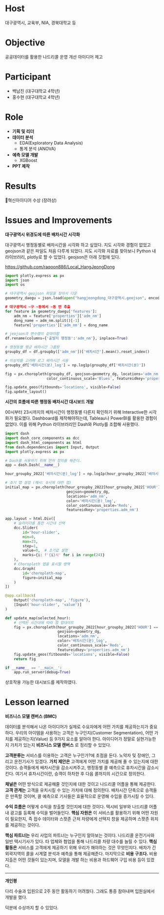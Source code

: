 # Host
대구광역시, 교육부, NIA, 경북대학교 등

# Objective

공공데이터를 활용한 나드리콜 운영 개선 아이디어 제고

# Participant

- 백남진 (대구대학교 4학년)
- 홍수현 (대구대학교 4학년)

# Role

- **기획 및 리더**
- **데이터 분석**
    - EDA(Exploratory Data Analysis)
    - 통계 분석 (ANOVA)
- **예측 모델 개발**
    - XGBoost
- **PPT 제작**

# Results

🏅혁신아이디어 수상 (장려상)

# **Issues and Improvements**

**대구광역시 위경도에 따른 배차시간 시각화**

대구광역시 행정동별로 배차시간을 시각화 하고 싶었다. 지도 시각화 경험이 없었고 geojson과 같은 파일도 처음 다루게 되었다. 지도 시각화 자료를 찾아보니 Python 내 라이브러리, plotly로 할 수 있었다. geojson은 아래 깃헙에 있다.

https://github.com/raqoon886/Local_HangJeongDong

```python
import plotly.express as px
import json
import os

# 대구광역시 geojson 파일을 찾아서 다운
geometry_daegu = json.load(open("hangjeongdong_대구광역시.geojson", encoding='utf-8))

# 대구광역시 ~구 ~동에서 ~동 만 추출
for feature in geometry_daegu['features']:
	adm_nm = feature['properties']['adm_nm']
	dong_name = adm_nm.split()[-1]
	feature['properties']['adm_nm'] = dong_name

# jeojson과 변수명이 같아야함
df.rename(columns={'출발지 행정동':'adm_nm'}, inplace=True)

# 행정동별 평균 배차시간 그룹핑
groupby_df = df.groupby(['adm_nm'])['배차시간'].mean().reset_index()

# 이상치를 고려해 로그 배차시간 사용
groupby_df['배차시간(분)_log'] = np.log1p(groupby_df['배차시간(분)'])

fig = px.choropleth(groupby_df, geojson=geometry_dg, locations='adm_nm', color='배차시간(분)_log',
                   color_continuous_scale='Blues', featureidkey='properties.adm_nm')

fig.update_geos(fitbounds='locations', visible=False)
fig.update_layout()
```

**시간의 흐름에 따른 행정동 배차시간 대시보드 개발**

00시부터 23시까지의 배차시간이 행정동별 다른지 확인하기 위해 Interactive한 시각화가 필요했다. Dashboard를 제작해야하는데, Tableau나 PowerBI를 활용한 경험이 없었다. 이를 위해 Python 라이브러리인 Dash와 Plotly를 조합해 사용했다.

```python
import dash
import dash_core_components as dcc
import dash_html_components as html
from dash.dependencies import Input, Output
import plotly.express as px

# Dash를 사용하기 위해 먼저 정의를 해준다.
app = dash.Dash(__name__)

hour_groupby_2022['배차시간(분)_log'] = np.log1p(hour_groupby_2022['배차시간(분)'])

# 초기 맵 설정 (예시: 0시에 대한 맵)
initial_map = px.choropleth(hour_groupby_2022[hour_groupby_2022['HOUR'] == 0], 
                            geojson=geometry_dg, 
                            locations='adm_nm', 
                            color='배차시간(분)_log',
                            color_continuous_scale='Reds', 
                            featureidkey='properties.adm_nm')

app.layout = html.Div([
    # 슬라이더를 통한 시간대 선택
    dcc.Slider(
        id='hour-slider',
        min=0,
        max=23,
        step=1,
        value=0,  # 초기값 설정
        marks={i: f'{i}시' for i in range(24)}
    ),
    # Choropleth 맵을 표시할 영역
    dcc.Graph(
        id='choropleth-map',
        figure=initial_map
    )
])

@app.callback(
    Output('choropleth-map', 'figure'),
    [Input('hour-slider', 'value')]
)

def update_map(selected_hour):
    # 선택된 시간대에 따라 맵 업데이트
    fig = px.choropleth(hour_groupby_2022[hour_groupby_2022['HOUR'] == selected_hour], 
                        geojson=geometry_dg, 
                        locations='adm_nm', 
                        color='배차시간(분)_log',
                        color_continuous_scale='Reds', 
                        featureidkey='properties.adm_nm')
    fig.update_geos(fitbounds='locations', visible=False)
    return fig

if __name__ == '__main__':
    app.run_server(debug=True)
```

상호작용 가능한 대시보드를 제작하였다.

# Lesson learned

**비즈니스 모델 캔버스 (BMC)**

데이터를 분석해서 나온 아이디어가 실제로 수요자에게 어떤 가치를 제공하는지가 중요하다. 우리의  아이템을 사용하는 고객은 누구인지(Customer Segmentation), 어떤 가치를 제공하는지(Value) 등 9가지 요소를 알아야 한다. 아이디어가 정말로 실현가능한지 가치가 있는지  **비즈니스 모델 캔버스** 로 정리할 수 있었다.

**고객분류는** 서비스를 이용하는 고객은 누구인가?에 초점을 둔다. 노약자 및 장애인, 그리고 운전기사가 있겠다. **가치 제안은** 고객에게 어떤 가치를 제공해 줄 수 있는지에 대한 것이다. 승객들에게 배차시간을 감소시켜주고, 행정동별 콜 예측으로 휴차시간을 감소시킨다. 여기서 휴차시간이란, 승객이 하차한 후 다음 콜까지의 시간으로 정의한다.

**채널은** 어떤 방식으로 제공해줄 것인지에 대한 것이고 나드리콜 어플을 통해 제공한다. **고객 관계는** 고객을 유치시킬 수 있는 가치에 대해 정의한다. 배차시간 단축으로 승객들은 만족할 것이며, 콜 예측으로 기사들은 효율적으로 운영해 수입을 증가시킬 수 있다.

**수익 흐름은** 어떻게 수익을 창출할 것인지에 대한 것이다. 택시비 일부와 나드리콜 어플 내 광고를 등록해 수익을 벌어들인다. **핵심 자원은** 이 서비스를 활용하기 위해 어떤 자원이 필요한지, 즉 접수 데이터와 스팟존 근처 차량에게 선택지 창을 제공하며 스팟존 위치를 제공하는 것이다.

**핵심 파트너는** 우리 사업의 파트너는 누구인지 알아보는 것이다. 나드리콜 운전기사와 일반 택시기사가 있다. 타 업체와 협업을 통해 나드리콜 차량 대수를 늘릴 수 있다. **핵심 활동은** 서비스를 고객에게 제공하기 위해 우리가 해야하는 것은 무엇인지다. 배차가 긴 외곽지역의 콜을 시계열 분석과 예측을 통해 제공해준다. 마지막으로 **비용 구조다.** 비용 지출은 어떤 것들이 있는지며, 모델을 개발 하는 비용과 하드웨어 구입 비용 등이 있겠다.

---
**개인평**

다리 수술과 입원으로 2주 동안 활동하기 어려웠다. 그래도 통증 참아내며 입원실에서 개발을 했다. 

덕분에 수상까지 할 수 있었다.
